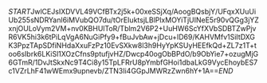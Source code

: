 $START$JwlCEJsIXDVVL49VCfBTx2j5k+00xeSSjXq/AoogBQsbjY/UFqxXUuUiUb255sNDRYanl6iMVubQO7du/tOrEIuktsjLBlPlxMOYiTjUINeE5r90vQGg3jYZxnjOULoVym2VM+nv0KBHUlToR/Tblm2V6P2+UuHW6ScYfXVbSDBTZwPjvR6VK5hi3k6tPiLqVgA6NuGiPfy9+fBuJvbAw+jDcu+ID69/KAHVMfv1SiItDXGK3PpzTApSDfiNHdaXxuFzPz10EvSXkw8l3h9HyYpKSUyHEEfkQd+ZL7z1T+too6sIbrk6LKiSl1XOzCfns9ptufjvHZ/Dwcp40ogObBPdO/b9ObYie7+ozugMjG6GTmR/1DvJtSkxNc9T4Ci8y15TpLFRrU8pYmbfGHoi1dbaLkG9VycEhoybES7c1VZrLhF41wWEmx9upnevb/ZTN3Ii4GGpJMWRzZwn6hY+1A==$END$